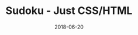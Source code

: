 ---
title: 'Sudoku - Just CSS/HTML'
description: 'Complete a sudoku puzzle without Javascript or server-side interaction.'
gametype: 'simple'
gameid: 85
date: 2018-06-20
tags: []
draft: false
type: 'games'
num19: [{'idx':1,'arr1':[1,2,3,4,5,6,7,8,9],'arr2':[1,2,3,4,5,6,7,8,9]},{'idx':2,'arr1':[1,2,3,4,5,6,7,8,9],'arr2':[1,2,3,4,5,6,7,8,9]},{'idx':3,'arr1':[1,2,3,4,5,6,7,8,9],'arr2':[1,2,3,4,5,6,7,8,9]},{'idx':4,'arr1':[1,2,3,4,5,6,7,8,9],'arr2':[1,2,3,4,5,6,7,8,9]},{'idx':5,'arr1':[1,2,3,4,5,6,7,8,9],'arr2':[1,2,3,4,5,6,7,8,9]},{'idx':6,'arr1':[1,2,3,4,5,6,7,8,9],'arr2':[1,2,3,4,5,6,7,8,9]},{'idx':7,'arr1':[1,2,3,4,5,6,7,8,9],'arr2':[1,2,3,4,5,6,7,8,9]},{'idx':8,'arr1':[1,2,3,4,5,6,7,8,9],'arr2':[1,2,3,4,5,6,7,8,9]},{'idx':9,'arr1':[1,2,3,4,5,6,7,8,9],'arr2':[1,2,3,4,5,6,7,8,9]}]
puzzle: [[6, 2, 4, 1, 0, 0, 0, 0, 0], [0, 1, 0, 0, 0, 0, 8, 3, 6], [0, 0, 0, 0, 0, 0, 0, 0, 0], [0, 0, 1, 0, 6, 0, 0, 7, 0], [0, 0, 0, 7, 0, 9, 2, 0, 4], [0, 0, 5, 0, 2, 0, 0, 8, 0], [0, 0, 0, 0, 0, 0, 0, 0, 0], [0, 6, 0, 0, 0, 0, 7, 2, 1], [3, 9, 2, 8, 0, 0, 0, 0, 0]]
layout: 'sudokucssstatic'
---